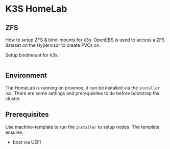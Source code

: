 # K3S HomeLab

## ZFS

How to setup ZFS & bind-mounts for k3s.
OpenEBS is used to access a ZFS dataset on the Hypervisor to create PVCs on.

Setup bindmount for k3s:

```bash

```

## Environment

The HomeLab is running on proxmox, it can be installed via the `installer` iso.
There are some settings and prerequisites to do before bootstrap the cluster.

## Prerequisites

Use machine-template to run the `installer` to setup nodes.
The template ensures:

- boot via UEFI


